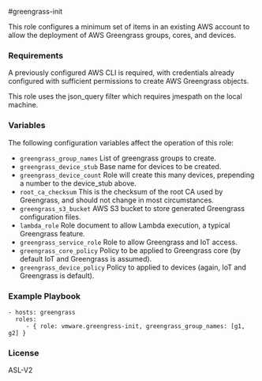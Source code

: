 #greengrass-init

This role configures a minimum set of items in an existing AWS account to allow
the deployment of AWS Greengrass groups, cores, and devices.

### Requirements

A previously configured AWS CLI is required, with credentials already
configured with sufficient permissions to create AWS Greengrass objects.

This role uses the json_query filter which requires jmespath on the local
machine.

### Variables

The following configuration variables affect the operation of this role:

* ```greengrass_group_names```  List of greengrass groups to create.
* ```greengrass_device_stub``` Base name for devices to be created.
* ```greengrass_device_count``` Role will create this many devices, prepending
a number to the device_stub above.
* ```root_ca_checksum``` This is the checksum of the root CA used by Greengrass,
and should not change in most circumstances.
* ```greengrass_s3_bucket``` AWS S3 bucket to store generated Greengrass
configuration files.
* ```lambda_role```  Role document to allow Lambda execution, a typical
Greengrass feature.
* ```greengrass_service_role``` Role to allow Greengrass and IoT access.
* ```greengrass_core_policy``` Policy to be applied to Greengrass core (by
  default IoT and Greengrass is assumed).
* ```greengrass_device_policy``` Policy to applied to devices (again, IoT and
  Greengrass is default).

### Example Playbook

    - hosts: greengrass
      roles:
         - { role: vmware.greengress-init, greengrass_group_names: [g1, g2] }

### License

ASL-V2
